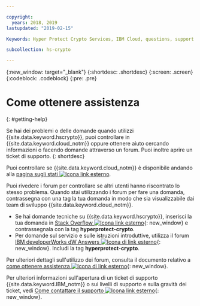 ```yaml
---

copyright:
  years: 2018, 2019
lastupdated: "2019-02-15"

Keywords: Hyper Protect Crypto Services, IBM Cloud, questions, support

subcollection: hs-crypto

---
```


{:new_window: target="_blank"}
{:shortdesc: .shortdesc}
{:screen: .screen}
{:codeblock: .codeblock}
{:pre: .pre}

# Come ottenere assistenza
{: #getting-help}

Se hai dei problemi o delle domande quando utilizzi {{site.data.keyword.hscrypto}}, puoi controllare in {{site.data.keyword.cloud_notm}} oppure ottenere aiuto cercando informazioni o facendo domande attraverso un forum. Puoi inoltre aprire un ticket di supporto.
{: shortdesc}

Puoi controllare se {{site.data.keyword.cloud_notm}} è disponibile andando alla [pagina sugli stati ![Icona link esterno](../../icons/launch-glyph.svg "Icona link esterno")](https://cloud.ibm.com/status?tags=platform,runtimes,services).

Puoi rivedere i forum per controllare se altri utenti hanno riscontrato lo stesso problema. Quando stai utilizzando i forum per fare una domanda, contrassegna con una tag la tua domanda in modo che sia visualizzabile dai team di sviluppo
{{site.data.keyword.cloud_notm}}.

- Se hai domande tecniche su {{site.data.keyword.hscrypto}}, inserisci la tua domanda in [Stack Overflow ![Icona link esterno](../../icons/launch-glyph.svg "Icona link esterno")](http://stackoverflow.com/){: new_window} e contrassegnala con la tag **hyperprotect-crypto**.
- Per domande sul servizio e sulle istruzioni introduttive, utilizza il forum [IBM developerWorks dW Answers ![Icona di link esterno](../../icons/launch-glyph.svg "Icona di link esterno")](https://developer.ibm.com/answers/index.html){: new_window}. Includi la tag **hyperprotect-crypto**.

Per ulteriori dettagli sull'utilizzo dei forum, consulta il documento relativo a [come ottenere assistenza ![Icona di link esterno](../../icons/launch-glyph.svg "Icona di link esterno")](https://cloud.ibm.com/docs/support/index.html#getting-help){: new_window}.

Per ulteriori informazioni sull'apertura di un ticket di supporto {{site.data.keyword.IBM_notm}} o sui livelli di supporto e sulla gravità dei ticket, vedi [Come contattare il supporto ![Icona link esterno](../../icons/launch-glyph.svg "Icona link esterno")](https://cloud.ibm.com/docs/support/index.html#contacting-support){: new_window}.
